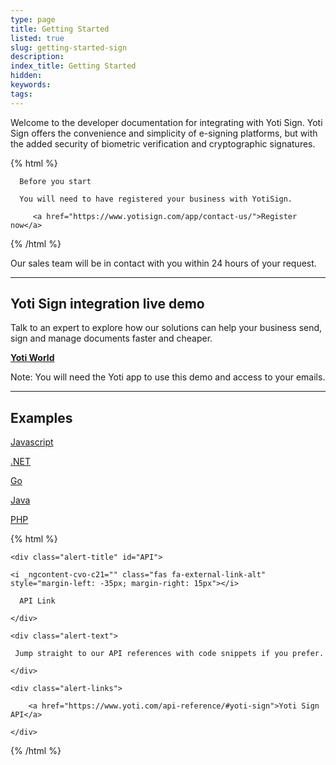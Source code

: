 ```yaml
---
type: page
title: Getting Started
listed: true
slug: getting-started-sign
description: 
index_title: Getting Started
hidden: 
keywords: 
tags: 
---
```


Welcome to the developer documentation for integrating with Yoti Sign.  Yoti Sign offers the convenience and simplicity of e-signing platforms, but with the added security of biometric verification and cryptographic signatures.

{% html %}
<div class="alert-BYS">

   <div class="alert-title" id="BYS">

      Before you start

   </div>

   <div class="alert-text" >

      You will need to have registered your business with YotiSign.

   </div>

   <div class="alert-links"> 

         <a href="https://www.yotisign.com/app/contact-us/">Register now</a>

   </div>

</div>
{% /html %}

Our sales team will be in contact with you within 24 hours of your request.

---

## Yoti Sign integration live demo

Talk to an expert to explore how our solutions can help your business send, sign and manage documents faster and cheaper.

**[Yoti World](https://yoti.world/bank-sign/)**

Note: You will need the Yoti app to use this demo and access to your emails. 

---

## Examples

[Javascript](https://github.com/getyoti/yoti-sign-examples/tree/master/javascript)

[.NET](https://github.com/getyoti/yoti-sign-examples/tree/master/dotnet)

[Go](https://github.com/getyoti/yoti-sign-examples/tree/master/go)

[Java](https://github.com/getyoti/yoti-sign-examples/tree/master/java)

[PHP](https://github.com/getyoti/yoti-sign-examples/tree/master/php)

{% html %}
<div class="alert-API">

    <div class="alert-title" id="API">

    <i _ngcontent-cvo-c21="" class="fas fa-external-link-alt" style="margin-left: -35px; margin-right: 15px"></i>  

      API Link

    </div>

    <div class="alert-text">

     Jump straight to our API references with code snippets if you prefer.

    </div>

    <div class="alert-links"> 

        <a href="https://www.yoti.com/api-reference/#yoti-sign">Yoti Sign API</a>

    </div>

</div>
{% /html %}